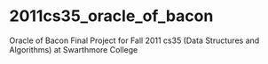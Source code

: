 # 2011cs35_oracle_of_bacon
Oracle of Bacon Final Project for Fall 2011 cs35 (Data Structures and Algorithms) at Swarthmore College
